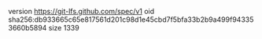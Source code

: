 version https://git-lfs.github.com/spec/v1
oid sha256:db933665c65e817561d201c98d1e45cbd7f5bfa33b2b9a499f943353660b5894
size 1339
